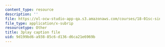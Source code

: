 ```yaml
---
content_type: resource
description: ''
file: https://ol-ocw-studio-app-qa.s3.amazonaws.com/courses/18-01sc-single-variable-calculus-fall-2010/9d199bd6a93885c6d136d6ca21e6969b_TpWQlKHPyJ4.srt
file_type: application/x-subrip
resourcetype: Other
title: 3play caption file
uid: 9d199bd6-a938-85c6-d136-d6ca21e6969b
---
```

